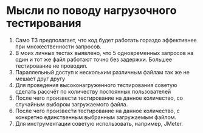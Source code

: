 # Мысли по поводу нагрузочного тестирования

1) Само ТЗ предполагает, что код будет работать гораздо эффективнее при множественности запросов.
2) В моих личных тестах выявлено, что 5 одновременных запросов на один и тот же файл работают точно без задержки. Большее тестирование не проводил.
3) Параллельный доступ к нескольким различным файлам так же не мешает друг другу
4) Для проведения высоконагруженного тестирования советую сделать рассчёт по количеству постоянных пользователей
5) После чего произвести тестирование на данное количество, со случайным выбором загружаемого файла.
6) После чего произвести тестирование на данное количество, с конкретно единственным выбранным загружаемым файлом.
7) Для инструментации советую использовать, например, JMeter.
